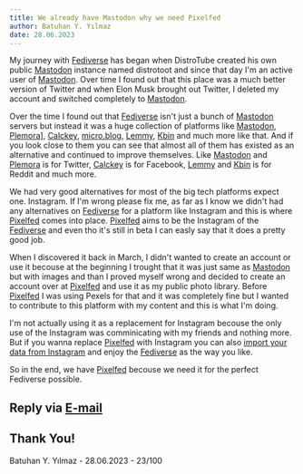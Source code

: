 ```yaml
---
title: We already have Mastodon why we need Pixelfed
author: Batuhan Y. Yılmaz
date: 28.06.2023
---
```

My journey with [Fediverse](https://en.wikipedia.org/wiki/Fediverse) has began when DistroTube created his own public [Mastodon](https://joinmastodon.org/) instance named distrotoot and since that day I'm an active user of [Mastodon](https://joinmastodon.org/). Over time I found out that this place was a much better version of Twitter and when Elon Musk brought out Twitter, I deleted my account and switched completely to [Mastodon](https://joinmastodon.org/). 

Over the time I found out that [Fediverse](https://en.wikipedia.org/wiki/Fediverse) isn't just a bunch of [Mastodon](https://joinmastodon.org/) servers but instead it was a huge collection of platforms like [Mastodon](https://joinmastodon.org/), [Plemora](https://git.pleroma.social/pleroma/pleroma)], [Calckey](https://calckey.org/), [micro.blog](https://micro.blog/), [Lemmy](https://join-lemmy.org), [Kbin](https://kbin.pub/en) and much more like that. And if you look close to them you can see that almost all of them has existed as an alternative and continued to improve themselves. Like [Mastodon](https://joinmastodon.org/) and [Plemora](https://git.pleroma.social/pleroma/pleroma) is for Twitter, [Calckey](https://calckey.org/) is for Facebook, [Lemmy](https://join-lemmy.org) and [Kbin](https://kbin.pub/en) is for Reddit and much more.

We had very good alternatives for most of the big tech platforms expect one. Instagram. If I'm wrong please fix me, as far as I know we didn't had any alternatives on [Fediverse](https://en.wikipedia.org/wiki/Fediverse) for a platform like Instagram and this is where [Pixelfed](https://pixelfed.org/) comes into place. [Pixelfed](https://pixelfed.org/) aims to be the Instagram of the [Fediverse](https://en.wikipedia.org/wiki/Fediverse) and even tho it's still in beta I can easly say that it does a pretty good job. 

When I discovered it back in March, I didn't wanted to create an account or use it becouse at the beginning I trought that it was just same as [Mastodon](https://joinmastodon.org/) but with images and than I proved myself wrong and decided to create an account over at [Pixelfed](https://pixelfed.org/) and use it as my public photo library. Before [Pixelfed](https://pixelfed.org/) I was using Pexels for that and it was completely fine but I wanted to contribute to this platform with my content and this is what I'm doing. 

I'm not actually using it as a replacement for Instagram becouse the only use of the Instagram was comminicating with my friends and nothing more. But if you wanna replace [Pixelfed](https://pixelfed.org/) with Instagram you can also [import your data from Instagram](https://[Pixelfed](https://pixelfed.org/).blog/p/2023/feature/introducing-import-from-instagram) and enjoy the [Fediverse](https://en.wikipedia.org/wiki/Fediverse) as the way you like.

So in the end, we have [Pixelfed](https://pixelfed.org/) becouse we need it for the perfect Fediverse possible.

## Reply via [E-mail](mailto://batuhan@thebatuhansnetwork.xyz)

## Thank You!

Batuhan Y. Yılmaz - 28.06.2023 - 23/100
